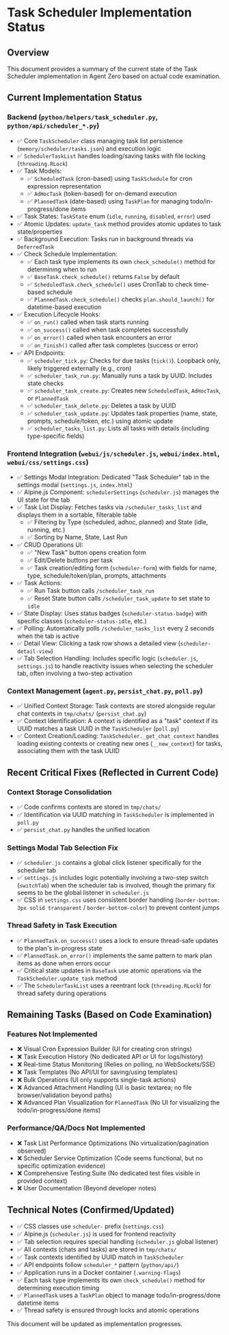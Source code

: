 # Task Scheduler Implementation Status

## Overview
This document provides a summary of the current state of the Task Scheduler implementation in Agent Zero based on actual code examination.

## Current Implementation Status

### Backend (`python/helpers/task_scheduler.py`, `python/api/scheduler_*.py`)
- ✅ Core `TaskScheduler` class managing task list persistence (`memory/scheduler/tasks.json`) and execution logic
- ✅ `SchedulerTaskList` handles loading/saving tasks with file locking (`threading.RLock`)
- ✅ Task Models:
  - ✅ `ScheduledTask` (cron-based) using `TaskSchedule` for cron expression representation
  - ✅ `AdHocTask` (token-based) for on-demand execution
  - ✅ `PlannedTask` (date-based) using `TaskPlan` for managing todo/in-progress/done items
- ✅ Task States: `TaskState` enum (`idle`, `running`, `disabled`, `error`) used
- ✅ Atomic Updates: `update_task` method provides atomic updates to task state/properties
- ✅ Background Execution: Tasks run in background threads via `DeferredTask`
- ✅ Check Schedule Implementation:
  - ✅ Each task type implements its own `check_schedule()` method for determining when to run
  - ✅ `BaseTask.check_schedule()` returns `False` by default
  - ✅ `ScheduledTask.check_schedule()` uses CronTab to check time-based schedule
  - ✅ `PlannedTask.check_schedule()` checks `plan.should_launch()` for datetime-based execution
- ✅ Execution Lifecycle Hooks:
  - ✅ `on_run()` called when task starts running
  - ✅ `on_success()` called when task completes successfully
  - ✅ `on_error()` called when task encounters an error
  - ✅ `on_finish()` called after task completes (success or error)
- ✅ API Endpoints:
    - ✅ `scheduler_tick.py`: Checks for due tasks (`tick()`). Loopback only, likely triggered externally (e.g., cron)
    - ✅ `scheduler_task_run.py`: Manually runs a task by UUID. Includes state checks
    - ✅ `scheduler_task_create.py`: Creates new `ScheduledTask`, `AdHocTask`, or `PlannedTask`
    - ✅ `scheduler_task_delete.py`: Deletes a task by UUID
    - ✅ `scheduler_task_update.py`: Updates task properties (name, state, prompts, schedule/token, etc.) using atomic update
    - ✅ `scheduler_tasks_list.py`: Lists all tasks with details (including type-specific fields)

### Frontend Integration (`webui/js/scheduler.js`, `webui/index.html`, `webui/css/settings.css`)
- ✅ Settings Modal Integration: Dedicated "Task Scheduler" tab in the settings modal (`settings.js`, `index.html`)
- ✅ Alpine.js Component: `schedulerSettings` (`scheduler.js`) manages the UI state for the tab
- ✅ Task List Display: Fetches tasks via `/scheduler_tasks_list` and displays them in a sortable, filterable table
    - ✅ Filtering by Type (scheduled, adhoc, planned) and State (idle, running, etc.)
    - ✅ Sorting by Name, State, Last Run
- ✅ CRUD Operations UI:
    - ✅ "New Task" button opens creation form
    - ✅ Edit/Delete buttons per task
    - ✅ Task creation/editing form (`scheduler-form`) with fields for name, type, schedule/token/plan, prompts, attachments
- ✅ Task Actions:
    - ✅ Run Task button calls `/scheduler_task_run`
    - ✅ Reset State button calls `/scheduler_task_update` to set state to `idle`
- ✅ State Display: Uses status badges (`scheduler-status-badge`) with specific classes (`scheduler-status-idle`, etc.)
- ✅ Polling: Automatically polls `/scheduler_tasks_list` every 2 seconds when the tab is active
- ✅ Detail View: Clicking a task row shows a detailed view (`scheduler-detail-view`)
- ✅ Tab Selection Handling: Includes specific logic (`scheduler.js`, `settings.js`) to handle reactivity issues when selecting the scheduler tab, often involving a two-step activation

### Context Management (`agent.py`, `persist_chat.py`, `poll.py`)
- ✅ Unified Context Storage: Task contexts are stored alongside regular chat contexts in `tmp/chats/` (`persist_chat.py`)
- ✅ Context Identification: A context is identified as a "task" context if its UUID matches a task UUID in the `TaskScheduler` (`poll.py`)
- ✅ Context Creation/Loading: `TaskScheduler._get_chat_context` handles loading existing contexts or creating new ones (`__new_context`) for tasks, associating them with the task UUID

## Recent Critical Fixes (Reflected in Current Code)

### Context Storage Consolidation
- ✅ Code confirms contexts are stored in `tmp/chats/`
- ✅ Identification via UUID matching in `TaskScheduler` is implemented in `poll.py`
- ✅ `persist_chat.py` handles the unified location

### Settings Modal Tab Selection Fix
- ✅ `scheduler.js` contains a global click listener specifically for the scheduler tab
- ✅ `settings.js` includes logic potentially involving a two-step switch (`switchTab`) when the scheduler tab is involved, though the primary fix seems to be the global listener in `scheduler.js`
- ✅ CSS in `settings.css` uses consistent border handling (`border-bottom: 3px solid transparent` / `border-bottom-color`) to prevent content jumps

### Thread Safety in Task Execution
- ✅ `PlannedTask.on_success()` uses a lock to ensure thread-safe updates to the plan's in-progress state
- ✅ `PlannedTask.on_error()` implements the same pattern to mark plan items as done when errors occur
- ✅ Critical state updates in `BaseTask` use atomic operations via the `TaskScheduler.update_task` method
- ✅ The `SchedulerTaskList` uses a reentrant lock (`threading.RLock`) for thread safety during operations

## Remaining Tasks (Based on Code Examination)

### Features Not Implemented
- ❌ Visual Cron Expression Builder (UI for creating cron strings)
- ❌ Task Execution History (No dedicated API or UI for logs/history)
- ❌ Real-time Status Monitoring (Relies on polling, no WebSockets/SSE)
- ❌ Task Templates (No API/UI for saving/using templates)
- ❌ Bulk Operations (UI only supports single-task actions)
- ❌ Advanced Attachment Handling (UI is basic textarea; no file browser/validation beyond paths)
- ❌ Advanced Plan Visualization for `PlannedTask` (No UI for visualizing the todo/in-progress/done items)

### Performance/QA/Docs Not Implemented
- ❌ Task List Performance Optimizations (No virtualization/pagination observed)
- ❌ Scheduler Service Optimization (Code seems functional, but no specific optimization evidence)
- ❌ Comprehensive Testing Suite (No dedicated test files visible in provided context)
- ❌ User Documentation (Beyond developer notes)

## Technical Notes (Confirmed/Updated)
- ✅ CSS classes use `scheduler-` prefix (`settings.css`)
- ✅ Alpine.js (`scheduler.js`) is used for frontend reactivity
- ✅ Tab selection requires special handling (`scheduler.js` global listener)
- ✅ All contexts (chats and tasks) are stored in `tmp/chats/`
- ✅ Task contexts identified by UUID match in `TaskScheduler`
- ✅ API endpoints follow `scheduler_*` pattern (`python/api/`)
- ✅ Application runs in a Docker container (`.warning-flags`)
- ✅ Each task type implements its own `check_schedule()` method for determining execution timing
- ✅ `PlannedTask` uses a `TaskPlan` object to manage todo/in-progress/done datetime items
- ✅ Thread safety is ensured through locks and atomic operations

This document will be updated as implementation progresses.
